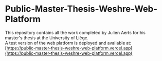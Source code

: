 # Public-Master-Thesis-Weshre-Web-Platform
This repository contains all the work completed by Julien Aerts for his master's thesis at the University of Liège.  
A test version of the web platform is deployed and available at: [https://public-master-thesis-weshre-web-platform.vercel.app](https://public-master-thesis-weshre-web-platform.vercel.app)
